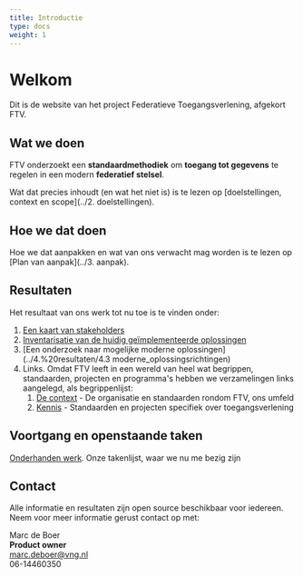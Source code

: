 ```yaml
---
title: Introductie
type: docs
weight: 1
---
```


# Welkom

Dit is de website van het project Federatieve Toegangsverlening, afgekort FTV.

## Wat we doen
FTV onderzoekt een **standaardmethodiek** om **toegang tot gegevens** te regelen in een modern **federatief stelsel**.

Wat dat precies inhoudt (en wat het niet is) is te lezen op [doelstellingen, context en scope](../2. doelstellingen).

## Hoe we dat doen
Hoe we dat aanpakken en wat van ons verwacht mag worden is te lezen op [Plan van aanpak](../3. aanpak).

## Resultaten

Het resultaat van ons werk tot nu toe is te vinden onder:
1.	[Een kaart van stakeholders](../4.%20resultaten/stakeholders)
2.	[Inventarisatie van de huidig ge&iuml;mplementeerde oplossingen](../4.%20resultaten/huidige_oplossingen)
3.	[Een onderzoek naar mogelijke moderne oplossingen](../4.%20resultaten/4.3 moderne_oplossingsrichtingen)
4. Links. Omdat FTV leeft in een wereld van heel wat begrippen, standaarden, projecten en programma's hebben we verzamelingen
links aangelegd, als begrippenlijst:
    1. [De context](../links/context) - De organisatie en standaarden rondom FTV, ons umfeld
    2. [Kennis](../links/pbac) - Standaarden en projecten specifiek over toegangsverlening

## Voortgang en openstaande taken

[Onderhanden werk](../links/onderhanden_werk). Onze takenlijst, waar we nu me bezig zijn

## Contact

Alle informatie en resultaten zijn open source beschikbaar voor iedereen.
Neem voor meer informatie gerust contact op met:

Marc de Boer  
**Product owner**  
[marc.deboer@vng.nl](mailto:marc.deboer@vng.nl)  
06-14460350
